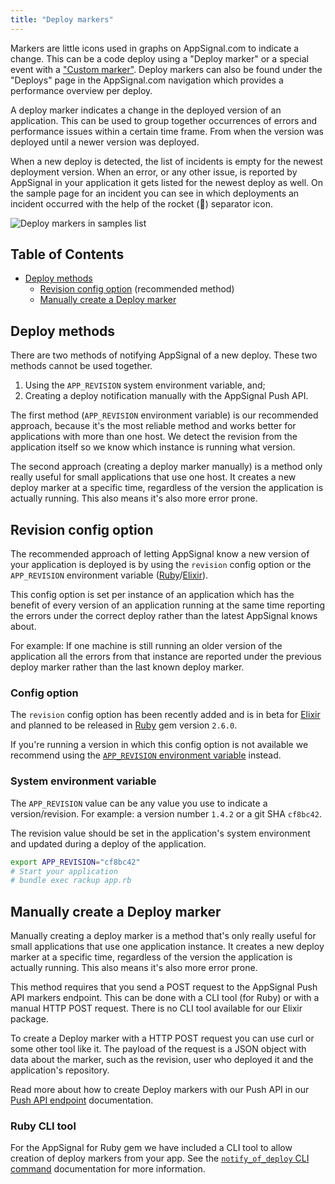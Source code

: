 ```yaml
---
title: "Deploy markers"
---
```


Markers are little icons used in graphs on AppSignal.com to indicate a change. This can be a code deploy using a "Deploy marker" or a special event with a ["Custom marker"](custom-markers.html). Deploy markers can also be found under the "Deploys" page in the AppSignal.com navigation which provides a performance overview per deploy.

A deploy marker indicates a change in the deployed version of an application. This can be used to group together occurrences of errors and performance issues within a certain time frame. From when the version was deployed until a newer version was deployed.

When a new deploy is detected, the list of incidents is empty for the newest deployment version. When an error, or any other issue, is reported by AppSignal in your application it gets listed for the newest deploy as well. On the sample page for an incident you can see in which deployments an incident occurred with the help of the rocket (🚀) separator icon.

![Deploy markers in samples list](/images/screenshots/app_incident_samples_list.png)

## Table of Contents

- [Deploy methods](#deploy-methods)
  - [Revision config option](#revision-config-option) (recommended method)
  - [Manually create a Deploy marker](#manually-create-a-deploy-marker)

## Deploy methods

There are two methods of notifying AppSignal of a new deploy. These two methods cannot be used together.

1. Using the `APP_REVISION` system environment variable, and;
2. Creating a deploy notification manually with the AppSignal Push API.

The first method (`APP_REVISION` environment variable) is our recommended approach, because it's the most reliable method and works better for applications with more than one host. We detect the revision from the application itself so we know which instance is running what version.

The second approach (creating a deploy marker manually) is a method only really useful for small applications that use one host. It creates a new deploy marker at a specific time, regardless of the version the application is actually running. This also means it's also more error prone.

## Revision config option

The recommended approach of letting AppSignal know a new version of your application is deployed is by using the `revision` config option or the `APP_REVISION` environment variable ([Ruby](/ruby/configuration/options.html#app_revision-revision)/[Elixir](/elixir/configuration/options.html#app_revision-revision)).

This config option is set per instance of an application which has the benefit of every version of an application running at the same time reporting the errors under the correct deploy rather than the latest AppSignal knows about.

For example: If one machine is still running an older version of the application all the errors from that instance are reported under the previous deploy marker rather than the last known deploy marker.

### Config option

The `revision` config option has been recently added and is in beta for [Elixir](/elixir/configuration/options.html#app_revision-revision) and planned to be released in [Ruby](/ruby/configuration/options.html#app_revision-revision) gem version `2.6.0`.

If you're running a version in which this config option is not available we recommend using the [`APP_REVISION` environment variable](#system-environment-variable) instead.

### System environment variable

The `APP_REVISION` value can be any value you use to indicate a version/revision. For example: a version number `1.4.2` or a git SHA `cf8bc42`.

The revision value should be set in the application's system environment and updated during a deploy of the application.

```bash
export APP_REVISION="cf8bc42"
# Start your application
# bundle exec rackup app.rb
```

## Manually create a Deploy marker

Manually creating a deploy marker is a method that's only really useful for small applications that use one application instance. It creates a new deploy marker at a specific time, regardless of the version the application is actually running. This also means it's also more error prone.

This method requires that you send a POST request to the AppSignal Push API markers endpoint. This can be done with a CLI tool (for Ruby) or with a manual HTTP POST request. There is no CLI tool available for our Elixir package.

To create a Deploy marker with a HTTP POST request you can use curl or some other tool like it. The payload of the request is a JSON object with data about the marker, such as the revision, user who deployed it and the application's repository.

Read more about how to create Deploy markers with our Push API in our [Push API endpoint](/push-api/deploy-marker.html) documentation.

### Ruby CLI tool

For the AppSignal for Ruby gem we have included a CLI tool to allow creation of deploy markers from your app. See the [`notify_of_deploy` CLI command](/ruby/command-line/notify_of_deploy.html) documentation for more information.
